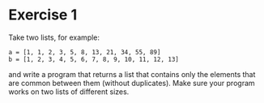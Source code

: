 # Exercise 1
 Take two lists, for example:   

    a = [1, 1, 2, 3, 5, 8, 13, 21, 34, 55, 89]  
    b = [1, 2, 3, 4, 5, 6, 7, 8, 9, 10, 11, 12, 13]  

and write a program that returns a list that contains only the elements that are common between them (without duplicates). Make sure your program works on two lists of different sizes.